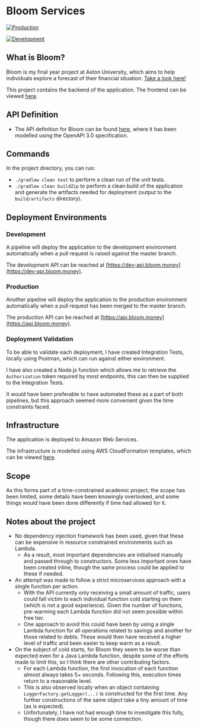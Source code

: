 # Bloom Services

[![Production](https://github.com/swardeo/bloom-services/actions/workflows/production.yaml/badge.svg?branch=master)](https://github.com/swardeo/bloom-services/actions/workflows/production.yaml)

[![Development](https://github.com/swardeo/bloom-services/actions/workflows/development.yaml/badge.svg)](https://github.com/swardeo/bloom-services/actions/workflows/development.yaml)

## What is Bloom?

Bloom is my final year project at Aston University, which aims to help individuals explore a forecast of their financial situation. [Take a look here!](https://bloom.money/)

This project contains the backend of the application. The frontend can be viewed [here](https://github.com/swardeo/bloom-ui).

## API Definition

- The API definition for Bloom can be found [here](api-definition.yaml), where it has been modelled using the OpenAPI 3.0 specification.

## Commands

In the project directory, you can run:

- `./gradlew clean test` to perform a clean run of the unit tests.
- `./gradlew clean buildZip` to perform a clean build of the application and generate the artifacts needed for deployment (output to the `build/artifacts` directory).

## Deployment Environments

### Development

A pipeline will deploy the application to the development environment automatically when a pull request is raised against the master branch.

The development API can be reached at [https://dev-api.bloom.money](https://dev-api.bloom.money).

### Production

Another pipeline will deploy the application to the production environment automatically when a pull request has been merged to the master branch.

The production API can be reached at [https://api.bloom.money](https://api.bloom.money).

### Deployment Validation

To be able to validate each deployment, I have created Integration Tests, locally using Postman, which can run against either environment.

I have also created a Node.js function which allows me to retrieve the `Authorization` token required by most endpoints, this can then be supplied to the Integration Tests.

It would have been preferable to have automated these as a part of both pipelines, but this approach seemed more convenient given the time constraints faced.

## Infrastructure

The application is deployed to Amazon Web Services.

The infrastructure is modelled using AWS CloudFormation templates, which can be viewed [here](.cloudformation/stack.yaml).

## Scope

As this forms part of a time-constrained academic project, the scope has been limited, some details have been knowingly overlooked, and some things would have been done differently if time had allowed for it.

## Notes about the project

- No dependency injection framework has been used, given that these can be expensive in resource constrained environments such as Lambda.
  - As a result, most important dependencies are initialised manually and passed through to constructors. Some less important ones have been created inline, though the same process could be applied to these if needed.
- An attempt was made to follow a strict microservices approach with a single function per action.
  - With the API currently only receiving a small amount of traffic, users could fall victim to each individual function cold starting on them (which is not a good experience). Given the number of functions, pre-warming each Lambda function did not seem possible within free tier.
  - One approach to avoid this could have been by using a single Lambda function for all operations related to savings and another for those related to debts. These would then have received a higher level of traffic and been easier to keep warm as a result.
- On the subject of cold starts, for Bloom they seem to be worse than expected even for a Java Lambda function, despite some of the efforts made to limit this, so I think there are other contributing factors.
  - For each Lambda function, the first invocation of each function almost always takes 5+ seconds. Following this, execution times return to a reasonable level.
  - This is also observed locally when an object containing `LoggerFactory.getLogger(...)` is constructed for the first time. Any further constructions of the same object take a tiny amount of time (as is expected).
  - Unfortunately, I have not had enough time to investigate this fully, though there does seem to be some connection.
